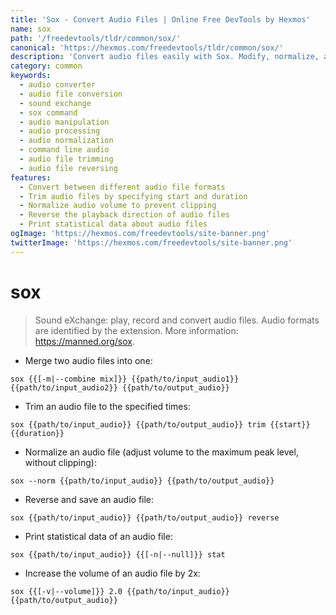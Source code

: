 ```yaml
---
title: 'Sox - Convert Audio Files | Online Free DevTools by Hexmos'
name: sox
path: '/freedevtools/tldr/common/sox/'
canonical: 'https://hexmos.com/freedevtools/tldr/common/sox/'
description: 'Convert audio files easily with Sox. Modify, normalize, and reverse audio using command line interface. Free online tool, no registration required.'
category: common
keywords:
  - audio converter
  - audio file conversion
  - sound exchange
  - sox command
  - audio manipulation
  - audio processing
  - audio normalization
  - command line audio
  - audio file trimming
  - audio file reversing
features:
  - Convert between different audio file formats
  - Trim audio files by specifying start and duration
  - Normalize audio volume to prevent clipping
  - Reverse the playback direction of audio files
  - Print statistical data about audio files
ogImage: 'https://hexmos.com/freedevtools/site-banner.png'
twitterImage: 'https://hexmos.com/freedevtools/site-banner.png'
---
```


# sox

> Sound eXchange: play, record and convert audio files.
> Audio formats are identified by the extension.
> More information: <https://manned.org/sox>.

- Merge two audio files into one:

`sox {{[-m|--combine mix]}} {{path/to/input_audio1}} {{path/to/input_audio2}} {{path/to/output_audio}}`

- Trim an audio file to the specified times:

`sox {{path/to/input_audio}} {{path/to/output_audio}} trim {{start}} {{duration}}`

- Normalize an audio file (adjust volume to the maximum peak level, without clipping):

`sox --norm {{path/to/input_audio}} {{path/to/output_audio}}`

- Reverse and save an audio file:

`sox {{path/to/input_audio}} {{path/to/output_audio}} reverse`

- Print statistical data of an audio file:

`sox {{path/to/input_audio}} {{[-n|--null]}} stat`

- Increase the volume of an audio file by 2x:

`sox {{[-v|--volume]}} 2.0 {{path/to/input_audio}} {{path/to/output_audio}}`
